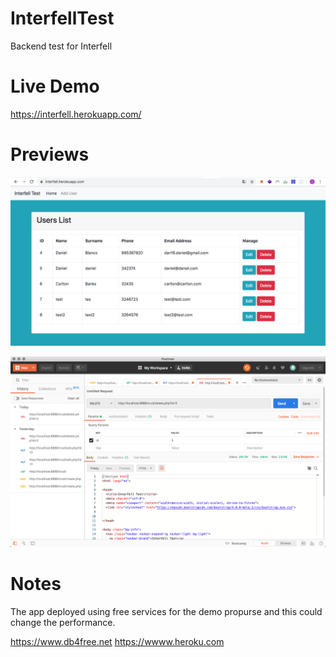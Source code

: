 # InterfellTest

Backend test for Interfell

# Live Demo

https://interfell.herokuapp.com/

# Previews 


![App](https://github.com/Danultimate/InterfellTest/blob/master/App.png?raw=true)

![App](https://github.com/Danultimate/InterfellTest/blob/master/Postman.png?raw=true)

# Notes

The app deployed using free services for the demo propurse and this could change the performance.

https://www.db4free.net
https://wwww.heroku.com
